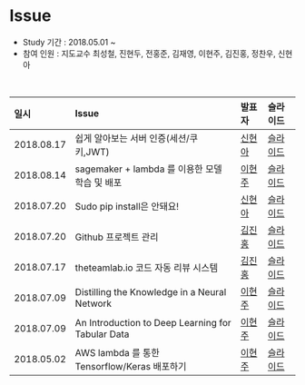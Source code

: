 # Issue

- Study 기간 : 2018.05.01 ~
- 참여 인원 : 지도교수 최성철, 진현두, 전홍준, 김재영, 이현주, 김진홍, 정찬우, 신현아

<br>

| 일시         | Issue                                             |                    발표자             | 슬라이드 |
| :--------- | :------------------------------------------------- | :----------------------------------- | :----- |
| 2018.08.17 | 쉽게 알아보는 서버 인증(세션/쿠키,JWT)                    | [신현아](https://github.com/HyunaShin)   | [슬라이드](https://drive.google.com/file/d/1p7aJDdy0WCbCLN6G5r7EPxF3dQBXMvSW/view?usp=sharing) |
| 2018.08.14 | sagemaker + lambda 를 이용한 모델 학습 및 배포          | [이현주](https://github.com/hyoenju)   | [슬라이드](https://drive.google.com/file/d/1HU2s5yjLaGAY2G4VbU-dlgAnIktT9sFw/view?usp=sharing)
| 2018.07.20 | Sudo pip install은 안돼요!                           | [신현아](https://github.com/HyunaShin)   | [슬라이드](https://docs.google.com/presentation/d/1EgAwz5t3WGiTPsFyL7zqkxa7_CvsD9HhzyikEefA-Zg/edit?usp=sharing) |
| 2018.07.20 | Github 프로젝트 관리                                  | [김진홍](https://github.com/jinongkim)   | [슬라이드](https://docs.google.com/presentation/d/1IesZ26C4E_ydysZVbsC6g8m5FLoTQpcvLQSJPCrX94Y/edit?usp=sharing) |
| 2018.07.17 | theteamlab.io 코드 자동 리뷰 시스템                     | [김진홍](https://github.com/jinongkim)   | [슬라이드](https://docs.google.com/presentation/d/1ycwQ7tsnc1AVKmIFocZuVuBR2_OBD7uqPSFDoH6hjSU/edit?usp=sharing) |
| 2018.07.09 | Distilling the Knowledge in a Neural Network       | [이현주](https://github.com/hyoenju)   | [슬라이드](https://drive.google.com/open?id=1KpIX4hmEIzVCNO1bCTojsQkJn6HsgbMxwqPdz0Mu7Vc) |
| 2018.07.09 | An Introduction to Deep Learning for Tabular Data  | [이현주](https://github.com/hyoenju)   | [슬라이드](https://drive.google.com/open?id=10oD5XH2UjE4H3-jMco-ByEmAtGgoTyioY7zTE3N8Wpw) |
| 2018.05.02 | AWS lambda 를 통한 Tensorflow/Keras 배포하기          | [이현주](https://github.com/hyoenju)   | [슬라이드](https://drive.google.com/open?id=1KpIX4hmEIzVCNO1bCTojsQkJn6HsgbMxwqPdz0Mu7Vc)
